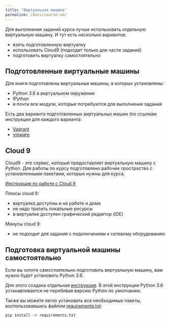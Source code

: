 ```yaml
---
title: "Виртуальная машина"
permalink: /docs/course-vm/
---
```


Для выполнения заданий курса лучше использовать отдельную виртуальную машину.
И тут есть несколько вариантов:
* взять подготовленную виртуалку
* использовать Cloud9 (подходит только для части заданий)
* подготовить виртуалку самостоятельно

## Подготовленные виртуальные машины

Для книги подготовлены виртуальные машины, в которых установлены:

* Python 3.6 в виртуальном окружении
* IPython
* и почти все модули, которые потребуются для выполнения заданий

Есть два варианта подготовленных виртуальных машин (по ссылкам инструкции для каждого варианта:

* [Vagrant](https://pyneng.github.io/docs/vagrant/)
* [vmware](https://github.com/natenka/pyneng-examples-exercises/blob/master/exercises/vm/vmware.md)

## Cloud 9

Cloud9 - это сервис, который предоставляет виртуальную машину с Python.
Для работы по курсу подготовлено рабочее простраство с установленными пакетами, которые нужны для курса.

[Инструкция по работе с Cloud 9](https://pyneng.github.io/docs/cloud/)

Плюсы cloud 9:

* виртуалка доступны и на работе и дома
* не надо тратить локальные ресурсы
* в виртуалке доступен графический редактор (IDE)

Минусы cloud 9:

* не подходит для заданий с подключением к сетевому оборудованию

## Подготовка виртуальной машины самостоятельно

Если вы хотите самостоятельно подготовить виртуальную машину, вам нужно будет установить Python 3.6.

Для этого создана отдельная [инструкция](https://pyneng.github.io/docs/python-3-6/).
В этой инструкции Python 3.6 устанавливается не перебивая версию Python по умолчанию.

Также вы можете легко установить все необходимые пакеты, воспользовавшись файлом [requirements.txt](https://github.com/natenka/pyneng-examples-exercises/blob/master/requirements.txt):
```
pip install -r requirements.txt
```

